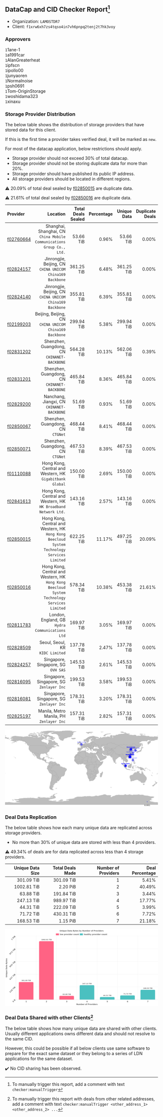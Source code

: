 ## DataCap and CID Checker Report[^1]
 - Organization: `LAMOSTDR7`
 - Client: `f1xrw6xh7zs4tqso4in7vh6pnpq2tenj2t7hk3voy`
### Approvers
`1`1ane-1<br/>`1`a1991car<br/>`1`AlanGreaterheat<br/>`1`ipfscn<br/>`1`ipollo00<br/>`1`junyaoren<br/>`1`Normalnoise<br/>`1`psh0691<br/>`1`Tom-OriginStorage<br/>`1`woshidama323<br/>`1`xinaxu


### Storage Provider Distribution
The below table shows the distribution of storage providers that have stored data for this client.

If this is the first time a provider takes verified deal, it will be marked as `new`.

For most of the datacap application, below restrictions should apply.
 - Storage provider should not exceed 30% of total datacap.
 - Storage provider should not be storing duplicate data for more than 20%.
 - Storage provider should have published its public IP address.
 - All storage providers should be located in different regions.

⚠️ 20.09% of total deal sealed by [f02850015](https://filfox.info/en/address/f02850015) are duplicate data.

⚠️ 21.61% of total deal sealed by [f02850016](https://filfox.info/en/address/f02850016) are duplicate data.

| Provider                                              |                                                                                       Location | Total Deals Sealed | Percentage | Unique Data | Duplicate Deals |
| :---------------------------------------------------- | ---------------------------------------------------------------------------------------------: | -----------------: | ---------: | ----------: | --------------: |
| [f02760664](https://filfox.info/en/address/f02760664) |                       Shanghai, Shanghai, CN<br/>`China Mobile Communications Group Co., Ltd.` |          53.66 TiB |      0.96% |   53.66 TiB |           0.00% |
| [f02824157](https://filfox.info/en/address/f02824157) |                                   Jinrongjie, Beijing, CN<br/>`CHINA UNICOM China169 Backbone` |         361.25 TiB |      6.48% |  361.25 TiB |           0.00% |
| [f02824140](https://filfox.info/en/address/f02824140) |                                   Jinrongjie, Beijing, CN<br/>`CHINA UNICOM China169 Backbone` |         355.81 TiB |      6.39% |  355.81 TiB |           0.00% |
| [f02199203](https://filfox.info/en/address/f02199203) |                                      Beijing, Beijing, CN<br/>`CHINA UNICOM China169 Backbone` |         299.94 TiB |      5.38% |  299.94 TiB |           0.00% |
| [f02831202](https://filfox.info/en/address/f02831202) |                                                Shenzhen, Guangdong, CN<br/>`CHINANET-BACKBONE` |         564.28 TiB |     10.13% |  562.06 TiB |           0.39% |
| [f02831201](https://filfox.info/en/address/f02831201) |                                                Shenzhen, Guangdong, CN<br/>`CHINANET-BACKBONE` |         465.84 TiB |      8.36% |  465.84 TiB |           0.00% |
| [f02829200](https://filfox.info/en/address/f02829200) |                                                  Nanchang, Jiangxi, CN<br/>`CHINANET-BACKBONE` |          51.69 TiB |      0.93% |   51.69 TiB |           0.00% |
| [f02850067](https://filfox.info/en/address/f02850067) |                                                           Shenzhen, Guangdong, CN<br/>`CTGNet` |         468.44 TiB |      8.41% |  468.44 TiB |           0.00% |
| [f02850071](https://filfox.info/en/address/f02850071) |                                                           Shenzhen, Guangdong, CN<br/>`CTGNet` |         467.53 TiB |      8.39% |  467.53 TiB |           0.00% |
| [f01110088](https://filfox.info/en/address/f01110088) |                                    Hong Kong, Central and Western, HK<br/>`Gigabitbank Global` |         150.00 TiB |      2.69% |  150.00 TiB |           0.00% |
| [f02841613](https://filfox.info/en/address/f02841613) |                             Hong Kong, Central and Western, HK<br/>`HK Broadband Network Ltd.` |         143.16 TiB |      2.57% |  143.16 TiB |           0.00% |
| [f02850015](https://filfox.info/en/address/f02850015) | Hong Kong, Central and Western, HK<br/>`Hong Kong Beecloud System Technology Services Limited` |         622.25 TiB |     11.17% |  497.25 TiB |          20.09% |
| [f02850016](https://filfox.info/en/address/f02850016) | Hong Kong, Central and Western, HK<br/>`Hong Kong Beecloud System Technology Services Limited` |         578.34 TiB |     10.38% |  453.38 TiB |          21.61% |
| [f02811783](https://filfox.info/en/address/f02811783) |                                             London, England, GB<br/>`Hydra Communications Ltd` |         169.97 TiB |      3.05% |  169.97 TiB |           0.00% |
| [f02828509](https://filfox.info/en/address/f02828509) |                                                            Seoul, Seoul, KR<br/>`KIDC Limited` |         137.78 TiB |      2.47% |  137.78 TiB |           0.00% |
| [f02824257](https://filfox.info/en/address/f02824257) |                                                         Singapore, Singapore, SG<br/>`OVH SAS` |         145.53 TiB |      2.61% |  145.53 TiB |           0.00% |
| [f02816095](https://filfox.info/en/address/f02816095) |                                                    Singapore, Singapore, SG<br/>`Zenlayer Inc` |         199.53 TiB |      3.58% |  199.53 TiB |           0.00% |
| [f02816081](https://filfox.info/en/address/f02816081) |                                                    Singapore, Singapore, SG<br/>`Zenlayer Inc` |         178.31 TiB |      3.20% |  178.31 TiB |           0.00% |
| [f02825197](https://filfox.info/en/address/f02825197) |                                                    Manila, Metro Manila, PH<br/>`Zenlayer Inc` |         157.31 TiB |      2.82% |  157.31 TiB |           0.00% |

<img src="https://raw.githubusercontent.com/data-preservation-programs/filplus-checker-assets/main/filecoin-project/filecoin-plus-large-datasets/issues/2213/1703214639611.png"/>

### Deal Data Replication
The below table shows how each many unique data are replicated across storage providers.

- No more than 30% of unique data are stored with less than 4 providers.

⚠️ 49.34% of deals are for data replicated across less than 4 storage providers.

| Unique Data Size | Total Deals Made | Number of Providers | Deal Percentage |
| ---------------: | ---------------: | ------------------: | --------------: |
|       301.09 TiB |       301.09 TiB |                   1 |           5.41% |
|      1002.81 TiB |         2.20 PiB |                   2 |          40.49% |
|        63.88 TiB |       191.84 TiB |                   3 |           3.44% |
|       247.13 TiB |       989.97 TiB |                   4 |          17.77% |
|        44.31 TiB |       222.09 TiB |                   5 |           3.99% |
|        71.72 TiB |       430.31 TiB |                   6 |           7.72% |
|       168.53 TiB |         1.15 PiB |                   7 |          21.18% |

<img src="https://raw.githubusercontent.com/data-preservation-programs/filplus-checker-assets/main/filecoin-project/filecoin-plus-large-datasets/issues/2213/1703214640167.png"/>

### Deal Data Shared with other Clients[^3]
The below table shows how many unique data are shared with other clients.
Usually different applications owns different data and should not resolve to the same CID.

However, this could be possible if all below clients use same software to prepare for the exact same dataset or they belong to a series of LDN applications for the same dataset.

✔️ No CID sharing has been observed.

[^1]: To manually trigger this report, add a comment with text `checker:manualTrigger`

[^2]: Deals from those addresses are combined into this report as they are specified with `checker:manualTrigger`

[^3]: To manually trigger this report with deals from other related addresses, add a comment with text `checker:manualTrigger <other_address_1> <other_address_2> ...`

